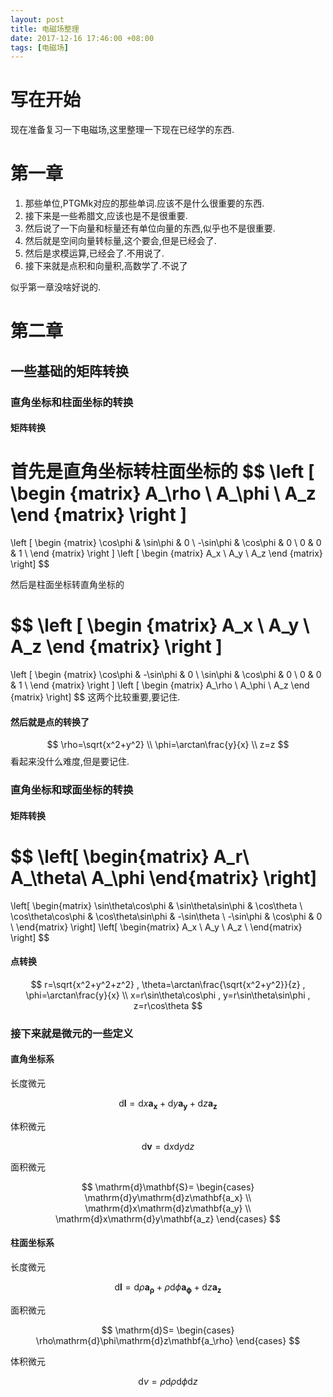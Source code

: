```yaml
---
layout: post
title: 电磁场整理
date: 2017-12-16 17:46:00 +08:00
tags: [电磁场]
---
```


# 写在开始
现在准备复习一下电磁场,这里整理一下现在已经学的东西.

# 第一章
1. 那些单位,PTGMk对应的那些单词.应该不是什么很重要的东西.
2. 接下来是一些希腊文,应该也是不是很重要.
3. 然后说了一下向量和标量还有单位向量的东西,似乎也不是很重要.
4. 然后就是空间向量转标量,这个要会,但是已经会了.
5. 然后是求模运算,已经会了.不用说了.
6. 接下来就是点积和向量积,高数学了.不说了

似乎第一章没啥好说的.

# 第二章
## 一些基础的矩阵转换
### 直角坐标和柱面坐标的转换
#### 矩阵转换
首先是直角坐标转柱面坐标的
$$
\left [
\begin {matrix}
A_\rho \\
A_\phi \\
A_z
\end {matrix}
\right ]
=
\left [
\begin {matrix}
\cos\phi & \sin\phi & 0 \\
-\sin\phi & \cos\phi & 0 \\
0 & 0 & 1 \\
\end {matrix}
\right ]
\left [
\begin {matrix}
A_x \\
A_y \\
A_z
\end {matrix}
\right]
$$

然后是柱面坐标转直角坐标的

$$
\left [
\begin {matrix}
A_x \\
A_y \\
A_z
\end {matrix}
\right ]
=
\left [
\begin {matrix}
\cos\phi & -\sin\phi & 0 \\
\sin\phi & \cos\phi & 0 \\
0 & 0 & 1 \\
\end {matrix}
\right ]
\left [
\begin {matrix}
A_\rho \\
A_\phi \\
A_z
\end {matrix}
\right]
$$
这两个比较重要,要记住.
#### 然后就是点的转换了
$$
\rho=\sqrt{x^2+y^2} \\
\phi=\arctan\frac{y}{x} \\
z=z
$$
看起来没什么难度,但是要记住.
### 直角坐标和球面坐标的转换
#### 矩阵转换
$$
\left[
\begin{matrix}
A_r\\
A_\theta\\
A_\phi
\end{matrix}
\right]
=
\left[
\begin{matrix}
\sin\theta\cos\phi & \sin\theta\sin\phi & \cos\theta \\
\cos\theta\cos\phi & \cos\theta\sin\phi & -\sin\theta \\
-\sin\phi & \cos\phi & 0 \\
\end{matrix}
\right]
\left[
\begin{matrix}
A_x \\
A_y \\
A_z \\
\end{matrix}
\right]
$$
#### 点转换
$$
r=\sqrt{x^2+y^2+z^2} ,
\theta=\arctan\frac{\sqrt{x^2+y^2}}{z} ,
\phi=\arctan\frac{y}{x} \\
x=r\sin\theta\cos\phi ,
y=r\sin\theta\sin\phi ,
z=r\cos\theta
$$
### 接下来就是微元的一些定义
#### 直角坐标系

长度微元

$$
\mathrm{d}\mathbf{l}=\mathrm{d}x\mathbf{a_x}+\mathrm{d}y\mathbf{a_y}+\mathrm{d}z\mathbf{a_z}
$$

体积微元

$$
\mathrm{d}\mathbf{v}=\mathrm{d}x\mathrm{d}y\mathrm{d}z
$$

面积微元

$$
\mathrm{d}\mathbf{S}=
\begin{cases}
\mathrm{d}y\mathrm{d}z\mathbf{a_x} \\
\mathrm{d}x\mathrm{d}z\mathbf{a_y} \\
\mathrm{d}x\mathrm{d}y\mathbf{a_z}
\end{cases}
$$

#### 柱面坐标系
长度微元

$$
\mathrm{d}\mathbf{l}=\mathrm{d}\rho\mathbf{a_\rho}+\rho\mathrm{d}\phi\mathbf{a_\phi}+\mathrm{d}z\mathbf{a_z}
$$

面积微元

$$
\mathrm{d}S=
\begin{cases}
\rho\mathrm{d}\phi\mathrm{d}z\mathbf{a_\rho}
\end{cases}
$$

体积微元

$$
\mathrm{d}v=\rho\mathrm{d}\rho\mathrm{d}\phi\mathrm{d}z
$$
